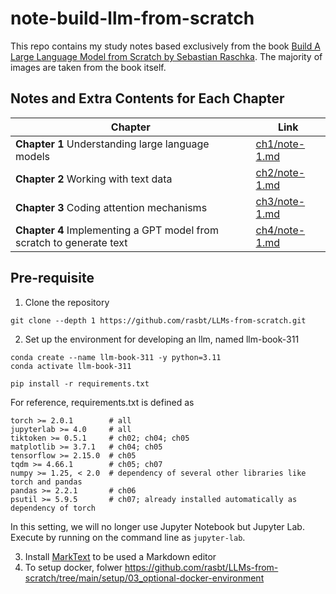# note-build-llm-from-scratch

This repo contains my study notes based exclusively from the book [Build A Large Language Model from Scratch by Sebastian Raschka](https://amzn.to/4fqvn0D). The majority of images are taken from the book itself.

## Notes and Extra Contents for Each Chapter

| Chapter | Link |
| --- | --- |
| **Chapter 1** Understanding large language models | [ch1/note-1.md](ch1/note-1.md) |
| **Chapter 2** Working with text data | [ch2/note-1.md](ch2/note-1.md) |
| **Chapter 3** Coding attention mechanisms | [ch3/note-1.md](ch3/note-1.md) |
| **Chapter 4** Implementing a GPT model from scratch to generate text | [ch4/note-1.md](ch4/note-1.md) |

## Pre-requisite

1. Clone the repository

```
git clone --depth 1 https://github.com/rasbt/LLMs-from-scratch.git
```

2. Set up the environment for developing an llm, named llm-book-311

```
conda create --name llm-book-311 -y python=3.11
conda activate llm-book-311

pip install -r requirements.txt
```

For reference, requirements.txt is defined as

```
torch >= 2.0.1        # all
jupyterlab >= 4.0     # all
tiktoken >= 0.5.1     # ch02; ch04; ch05
matplotlib >= 3.7.1   # ch04; ch05
tensorflow >= 2.15.0  # ch05
tqdm >= 4.66.1        # ch05; ch07
numpy >= 1.25, < 2.0  # dependency of several other libraries like torch and pandas
pandas >= 2.2.1       # ch06
psutil >= 5.9.5       # ch07; already installed automatically as dependency of torch
```

In this setting, we will no longer use Jupyter Notebook but Jupyter Lab. Execute by running on the command line as `jupyter-lab`.

3. Install [MarkText](https://www.marktext.cc/) to be used a Markdown editor
4. To setup docker, folwer https://github.com/rasbt/LLMs-from-scratch/tree/main/setup/03_optional-docker-environment






